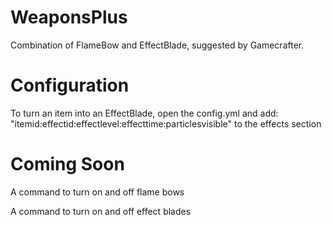 # WeaponsPlus
Combination of FlameBow and EffectBlade, suggested by Gamecrafter.

# Configuration

To turn an item into an EffectBlade, open the config.yml and add: "itemid:effectid:effectlevel:effecttime:particlesvisible" to the effects section

# Coming Soon
A command to turn on and off flame bows

A command to turn on and off effect blades
